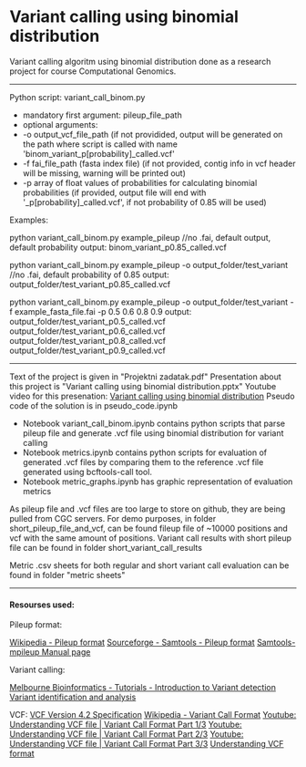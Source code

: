 
# Variant calling using binomial distribution

Variant calling algoritm using binomial distribution done as a research project for course Computational Genomics.

------------

Python script: variant_call_binom.py
 - mandatory first argument: pileup_file_path
 - optional arguments:
 -    -o output_vcf_file_path (if not providided, output will be generated on the path where script is called with name 'binom_variant_p[probability]_called.vcf'
 -    -f fai_file_path (fasta index file) (if not provided, contig info in vcf header will be missing, warning will be printed out)
 -    -p array of float values of probabilities for calculating binomial probabilities (if provided, output file will end with '_p[probability]_called.vcf', if not probability of 0.85 will be used)

Examples:

python variant_call_binom.py example_pileup //no .fai, default output, default probability
 output: binom_variant_p0.85_called.vcf

python variant_call_binom.py example_pileup -o output_folder/test_variant //no .fai, default probability of 0.85 
 output: output_folder/test_variant_p0.85_called.vcf

python variant_call_binom.py example_pileup -o output_folder/test_variant -f example_fasta_file.fai -p 0.5 0.6 0.8 0.9
output: 
 output_folder/test_variant_p0.5_called.vcf
 output_folder/test_variant_p0.6_called.vcf
 output_folder/test_variant_p0.8_called.vcf
 output_folder/test_variant_p0.9_called.vcf

------------

Text of the project is given in "Projektni zadatak.pdf"
Presentation about this project is "Variant calling using binomial distribution.pptx"
Youtube video for this presenation: [Variant calling using binomial distribution](https://www.youtube.com/watch?v=J-Ce-A3Jj40)
Pseudo code of the solution is in pseudo_code.ipynb

- Notebook variant_call_binom.ipynb contains python scripts that parse pileup file and generate .vcf file using binomial distribution for variant calling
- Notebook metrics.ipynb contains python scripts for evaluation of generated .vcf files by comparing them to the reference .vcf file generated using bcftools-call tool.
- Notebook metric_graphs.ipynb has graphic representation of evaluation metrics

As pileup file and .vcf files are too large to store on github, they are being pulled from CGC servers.
For demo purposes, in folder short_pileup_file_and_vcf, can be found fileup file of ~10000 positions and vcf with the same amount of positions.
Variant call results with short pileup file can be found in folder short_variant_call_results

Metric .csv sheets for both regular and short variant call evaluation can be found in folder "metric sheets"

------------

#### Resourses used:

Pileup format:

[Wikipedia - Pileup format](https://en.wikipedia.org/wiki/Pileup_format)
[Sourceforge - Samtools - Pileup format](http://samtools.sourceforge.net/pileup.shtml)
[Samtools-mpileup Manual page](http://www.htslib.org/doc/samtools-mpileup.html)

Variant calling:

[Melbourne Bioinformatics - Tutorials - Introduction to Variant detection](https://www.melbournebioinformatics.org.au/tutorials/tutorials/var_detect_advanced/var_detect_advanced_background/)
[Variant identification and analysis](https://www.ebi.ac.uk/training/online/courses/human-genetic-variation-introduction/variant-identification-and-analysis/)

VCF:
[VCF Version 4.2 Specification](https://samtools.github.io/hts-specs/VCFv4.2.pdf)
[Wikipedia - Variant Call Format](https://en.wikipedia.org/wiki/Variant_Call_Format)
[Youtube: Understanding VCF file | Variant Call Format Part 1/3](https://www.youtube.com/watch?v=xHPm0DKAS7c)
[Youtube: Understanding VCF file | Variant Call Format Part 2/3](https://www.youtube.com/watch?v=WV3Pls1_z_4)
[Youtube: Understanding VCF file | Variant Call Format Part 3/3](https://www.youtube.com/watch?v=2P4EItXCtFI)
[Understanding VCF format](https://www.ebi.ac.uk/training/online/courses/human-genetic-variation-introduction/variant-identification-and-analysis/understanding-vcf-format/)
